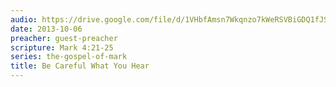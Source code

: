 ```yaml
---
audio: https://drive.google.com/file/d/1VHbfAmsn7Wkqnzo7kWeRSVBiGDQ1fJSI/view
date: 2013-10-06
preacher: guest-preacher
scripture: Mark 4:21-25
series: the-gospel-of-mark
title: Be Careful What You Hear
---
```

